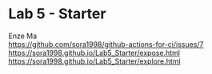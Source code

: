 # Lab 5 - Starter
Enze Ma<br>
https://github.com/sora1998/github-actions-for-ci/issues/7
https://sora1998.github.io/Lab5_Starter/expose.html
https://sora1998.github.io/Lab5_Starter/explore.html
